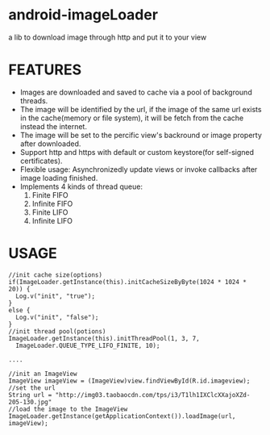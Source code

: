 android-imageLoader
===================

a lib to download image through http and put it to your view

FEATURES
===================

* Images are downloaded and saved to cache via a pool of background threads.
* The image will be identified by the url, if the image of the same url exists in the cache(memory or file system), it will be fetch from the cache instead the internet.
* The image will be set to the percific view's backround or image property after downloaded.
* Support http and https with default or custom keystore(for self-signed certificates).
* Flexible usage: Asynchronizedly update views or invoke callbacks after image loading finished.
* Implements 4 kinds of thread queue:
    1. Finite FIFO
    2. Infinite FIFO
    3. Finite LIFO
    4. Infinite LIFO

USAGE
===================
    //init cache size(options)
    if(ImageLoader.getInstance(this).initCacheSizeByByte(1024 * 1024 * 20)) {
      Log.v("init", "true");
    }
    else {
      Log.v("init", "false");
    }
    //init thread pool(potions)
    ImageLoader.getInstance(this).initThreadPool(1, 3, 7, 
      ImageLoader.QUEUE_TYPE_LIFO_FINITE, 10);
    
    ....
    
    //init an ImageView
    ImageView imageView = (ImageView)view.findViewById(R.id.imageview);
    //set the url
    String url = "http://img03.taobaocdn.com/tps/i3/T1lh1IXClcXXajoXZd-205-130.jpg"
    //load the image to the ImageView
    ImageLoader.getInstance(getApplicationContext()).loadImage(url, imageView);
    
